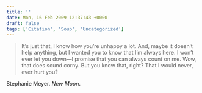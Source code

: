 ```yaml
---
title: ''
date: Mon, 16 Feb 2009 12:37:43 +0000
draft: false
tags: ['Citation', 'Soup', 'Uncategorized']
---
```


> It’s just that, I know how you’re unhappy a lot. And, maybe it doesn’t help anything, but I wanted you to know that I’m always here. I won’t ever let you down—I promise that you can always count on me. Wow, that does sound corny. But you know that, right? That I would never, ever hurt you?

Stephanie Meyer. _New Moon_.